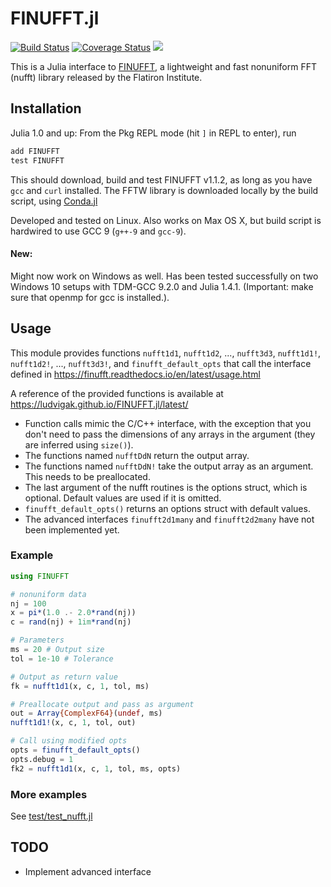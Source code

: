 # FINUFFT.jl

[![Build Status](https://travis-ci.org/ludvigak/FINUFFT.jl.svg?branch=master)](https://travis-ci.org/ludvigak/FINUFFT.jl)
[![Coverage Status](https://coveralls.io/repos/github/ludvigak/FINUFFT.jl/badge.svg?branch=master)](https://coveralls.io/github/ludvigak/FINUFFT.jl?branch=master)
[![](https://img.shields.io/badge/docs-latest-blue.svg)](https://ludvigak.github.io/FINUFFT.jl/latest/)

This is a Julia interface to [FINUFFT](https://github.com/flatironinstitute/finufft), a lightweight and fast nonuniform FFT (nufft) library released by the Flatiron Institute.

## Installation

Julia 1.0 and up: From the Pkg REPL mode (hit `]` in REPL to enter), run
```julia
add FINUFFT
test FINUFFT
```

This should download, build and test FINUFFT v1.1.2, as long as you have `gcc` and `curl` installed. The FFTW library is downloaded locally by the build script, using [Conda.jl](https://github.com/JuliaPy/Conda.jl) 

Developed and tested on Linux. Also works on Max OS X, but build script is hardwired to use GCC 9 (`g++-9` and `gcc-9`).

#### New:
Might now work on Windows as well. Has been tested successfully on two Windows 10 setups with TDM-GCC 9.2.0 and Julia 1.4.1. (Important: make sure that openmp for gcc is installed.). 

## Usage

This module provides functions `nufft1d1`, `nufft1d2`, ..., `nufft3d3`, `nufft1d1!`, `nufft1d2!`, ..., `nufft3d3!`, and `finufft_default_opts` that call the interface defined in <https://finufft.readthedocs.io/en/latest/usage.html>

A reference of the provided functions is available at <https://ludvigak.github.io/FINUFFT.jl/latest/>

* Function calls mimic the C/C++ interface, with the exception that you don't need to pass the dimensions of any arrays in the argument (they are inferred using `size()`).
* The functions named `nufftDdN` return the output array.
* The functions named `nufftDdN!` take the output array as an argument. This needs to be preallocated.
* The last argument of the nufft routines is the options struct, which is optional. Default values are used if it is omitted.
* `finufft_default_opts()` returns an options struct with default values.
* The advanced interfaces `finufft2d1many` and `finufft2d2many` have not been implemented yet.

### Example
```julia
using FINUFFT

# nonuniform data
nj = 100
x = pi*(1.0 .- 2.0*rand(nj))
c = rand(nj) + 1im*rand(nj)

# Parameters
ms = 20 # Output size
tol = 1e-10 # Tolerance

# Output as return value
fk = nufft1d1(x, c, 1, tol, ms)

# Preallocate output and pass as argument
out = Array{ComplexF64}(undef, ms)
nufft1d1!(x, c, 1, tol, out)

# Call using modified opts 
opts = finufft_default_opts()
opts.debug = 1
fk2 = nufft1d1(x, c, 1, tol, ms, opts)
```

### More examples
See [test/test_nufft.jl](test/test_nufft.jl)

## TODO
* Implement advanced interface
